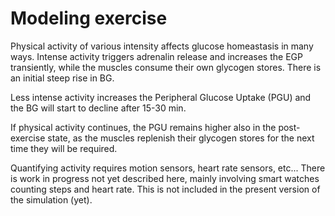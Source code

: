 Modeling exercise
=================

Physical activity of various intensity affects glucose homeastasis in many ways. Intense activity triggers adrenalin release and increases the EGP transiently, while the muscles consume their own glycogen stores. There is an initial steep rise in BG.

Less intense activity increases the Peripheral Glucose Uptake (PGU) and the BG will start to decline after 15-30 min.

If physical activity continues, the PGU remains higher also in the post-exercise state, as the muscles replenish their glycogen stores for the next time they will be required.

Quantifying activity requires motion sensors, heart rate sensors, etc... There is work in progress not yet described here, mainly involving smart watches counting steps and heart rate. This is not included in the present version of the simulation (yet).
